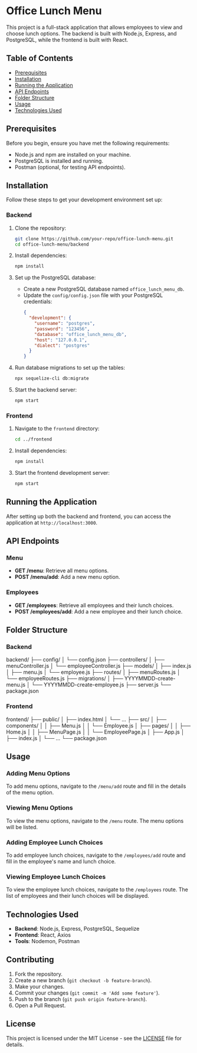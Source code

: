 # Office Lunch Menu

This project is a full-stack application that allows employees to view and choose lunch options. The backend is built with Node.js, Express, and PostgreSQL, while the frontend is built with React.

## Table of Contents

- [Prerequisites](#prerequisites)
- [Installation](#installation)
- [Running the Application](#running-the-application)
- [API Endpoints](#api-endpoints)
- [Folder Structure](#folder-structure)
- [Usage](#usage)
- [Technologies Used](#technologies-used)

## Prerequisites

Before you begin, ensure you have met the following requirements:

- Node.js and npm are installed on your machine.
- PostgreSQL is installed and running.
- Postman (optional, for testing API endpoints).

## Installation

Follow these steps to get your development environment set up:

### Backend

1. Clone the repository:
    ```sh
    git clone https://github.com/your-repo/office-lunch-menu.git
    cd office-lunch-menu/backend
    ```

2. Install dependencies:
    ```sh
    npm install
    ```

3. Set up the PostgreSQL database:
    - Create a new PostgreSQL database named `office_lunch_menu_db`.
    - Update the `config/config.json` file with your PostgreSQL credentials:
      ```json
      {
        "development": {
          "username": "postgres",
          "password": "123456",
          "database": "office_lunch_menu_db",
          "host": "127.0.0.1",
          "dialect": "postgres"
        }
      }
      ```

4. Run database migrations to set up the tables:
    ```sh
    npx sequelize-cli db:migrate
    ```

5. Start the backend server:
    ```sh
    npm start
    ```

### Frontend

1. Navigate to the `frontend` directory:
    ```sh
    cd ../frontend
    ```

2. Install dependencies:
    ```sh
    npm install
    ```

3. Start the frontend development server:
    ```sh
    npm start
    ```

## Running the Application

After setting up both the backend and frontend, you can access the application at `http://localhost:3000`.

## API Endpoints

### Menu

- **GET /menu**: Retrieve all menu options.
- **POST /menu/add**: Add a new menu option.

### Employees

- **GET /employees**: Retrieve all employees and their lunch choices.
- **POST /employees/add**: Add a new employee and their lunch choice.

## Folder Structure

### Backend
backend/
├── config/
│ └── config.json
├── controllers/
│ ├── menuController.js
│ └── employeeController.js
├── models/
│ ├── index.js
│ ├── menu.js
│ └── employee.js
├── routes/
│ ├── menuRoutes.js
│ └── employeeRoutes.js
├── migrations/
│ ├── YYYYMMDD-create-menu.js
│ └── YYYYMMDD-create-employee.js
├── server.js
└── package.json


### Frontend
frontend/
├── public/
│ ├── index.html
│ └── ...
├── src/
│ ├── components/
│ │ ├── Menu.js
│ │ └── Employee.js
│ ├── pages/
│ │ ├── Home.js
│ │ ├── MenuPage.js
│ │ └── EmployeePage.js
│ ├── App.js
│ ├── index.js
│ └── ...
└── package.json


## Usage

### Adding Menu Options

To add menu options, navigate to the `/menu/add` route and fill in the details of the menu option.

### Viewing Menu Options

To view the menu options, navigate to the `/menu` route. The menu options will be listed.

### Adding Employee Lunch Choices

To add employee lunch choices, navigate to the `/employees/add` route and fill in the employee's name and lunch choice.

### Viewing Employee Lunch Choices

To view the employee lunch choices, navigate to the `/employees` route. The list of employees and their lunch choices will be displayed.

## Technologies Used

- **Backend**: Node.js, Express, PostgreSQL, Sequelize
- **Frontend**: React, Axios
- **Tools**: Nodemon, Postman

## Contributing

1. Fork the repository.
2. Create a new branch (`git checkout -b feature-branch`).
3. Make your changes.
4. Commit your changes (`git commit -m 'Add some feature'`).
5. Push to the branch (`git push origin feature-branch`).
6. Open a Pull Request.

## License

This project is licensed under the MIT License - see the [LICENSE](LICENSE) file for details.



